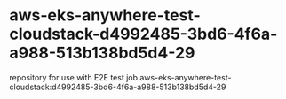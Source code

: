 # aws-eks-anywhere-test-cloudstack-d4992485-3bd6-4f6a-a988-513b138bd5d4-29
repository for use with E2E test job aws-eks-anywhere-test-cloudstack:d4992485-3bd6-4f6a-a988-513b138bd5d4-29
